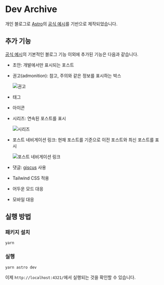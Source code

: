 # Dev Archive

개인 블로그로 [Astro](https://astro.build/)의 [공식 예시](https://github.com/withastro/astro/tree/main/examples/blog)를 기반으로 제작되었습니다.

## 추가 기능

[공식 예시](https://github.com/withastro/astro/tree/main/examples/blog)의 기본적인 블로그 기능 이외에 추가된 기능은 다음과 같습니다.

- 초안: 개발에서만 표시되는 포스트

- 권고(admonition): 참고, 주의와 같은 정보를 표시하는 박스

  ![권고](https://github.com/autroshot/dev-archive/assets/95019875/152f1e02-27fc-4919-9f95-044bbc84e88a)

- 태그

- 아이콘

- 시리즈: 연속된 포스트를 표시

  ![시리즈](https://github.com/autroshot/dev-archive/assets/95019875/c96d1009-cea6-4b9a-bcbf-73b87abd67e3)

- 포스트 네비게이션 링크: 현재 포스트를 기준으로 이전 포스트와 최신 포스트를 표시

  ![포스트 네비게이션 링크](https://github.com/autroshot/dev-archive/assets/95019875/d0d6df48-b01d-48af-a7bd-4d5b3f3aef66)

- 댓글: [giscus](https://giscus.app/) 사용

- Tailwind CSS 적용

- 어두운 모드 대응

- 모바일 대응

## 실행 방법

### 패키지 설치

```shell
yarn
```

### 실행

```
yarn astro dev
```

이제 `http://localhost:4321/`에서 실행되는 것을 확인할 수 있습니다.

